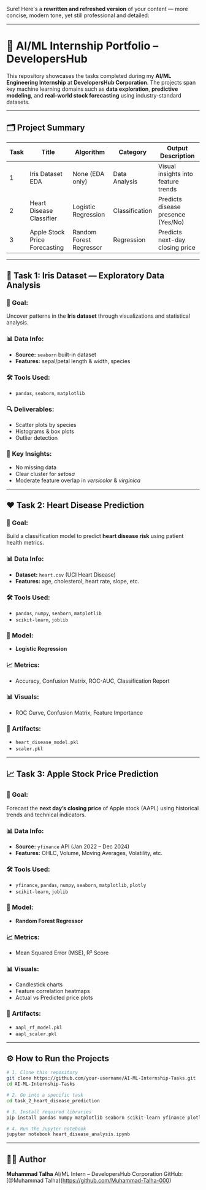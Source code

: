 Sure! Here's a **rewritten and refreshed version** of your content — more concise, modern tone, yet still professional and detailed:

---

# 🤖 AI/ML Internship Portfolio – DevelopersHub

This repository showcases the tasks completed during my **AI/ML Engineering Internship** at **DevelopersHub Corporation**. The projects span key machine learning domains such as **data exploration**, **predictive modeling**, and **real-world stock forecasting** using industry-standard datasets.

---

## 🗂️ Project Summary

| Task | Title                         | Algorithm               | Category       | Output Description                  |
| ---- | ----------------------------- | ----------------------- | -------------- | ----------------------------------- |
| 1    | Iris Dataset EDA              | None (EDA only)         | Data Analysis  | Visual insights into feature trends |
| 2    | Heart Disease Classifier      | Logistic Regression     | Classification | Predicts disease presence (Yes/No)  |
| 3    | Apple Stock Price Forecasting | Random Forest Regressor | Regression     | Predicts next-day closing price     |

---

## 🌼 Task 1: Iris Dataset — Exploratory Data Analysis

### 🎯 Goal:

Uncover patterns in the **Iris dataset** through visualizations and statistical analysis.

### 📊 Data Info:

* **Source:** `seaborn` built-in dataset
* **Features:** sepal/petal length & width, species

### 🛠️ Tools Used:

* `pandas`, `seaborn`, `matplotlib`

### 🔍 Deliverables:

* Scatter plots by species
* Histograms & box plots
* Outlier detection

### 🧠 Key Insights:

* No missing data
* Clear cluster for *setosa*
* Moderate feature overlap in *versicolor* & *virginica*

---

## ❤️ Task 2: Heart Disease Prediction

### 🎯 Goal:

Build a classification model to predict **heart disease risk** using patient health metrics.

### 📊 Data Info:

* **Dataset:** `heart.csv` (UCI Heart Disease)
* **Features:** age, cholesterol, heart rate, slope, etc.

### 🛠️ Tools Used:

* `pandas`, `numpy`, `seaborn`, `matplotlib`
* `scikit-learn`, `joblib`

### 🤖 Model:

* **Logistic Regression**

### 📈 Metrics:

* Accuracy, Confusion Matrix, ROC-AUC, Classification Report

### 📊 Visuals:

* ROC Curve, Confusion Matrix, Feature Importance

### 💾 Artifacts:

* `heart_disease_model.pkl`
* `scaler.pkl`

---

## 📈 Task 3: Apple Stock Price Prediction

### 🎯 Goal:

Forecast the **next day’s closing price** of Apple stock (AAPL) using historical trends and technical indicators.

### 📊 Data Info:

* **Source:** `yfinance` API (Jan 2022 – Dec 2024)
* **Features:** OHLC, Volume, Moving Averages, Volatility, etc.

### 🛠️ Tools Used:

* `yfinance`, `pandas`, `numpy`, `seaborn`, `matplotlib`, `plotly`
* `scikit-learn`, `joblib`

### 🤖 Model:

* **Random Forest Regressor**

### 📈 Metrics:

* Mean Squared Error (MSE), R² Score

### 📊 Visuals:

* Candlestick charts
* Feature correlation heatmaps
* Actual vs Predicted price plots

### 💾 Artifacts:

* `aapl_rf_model.pkl`
* `aapl_scaler.pkl`

---

## ⚙️ How to Run the Projects

```bash
# 1. Clone this repository
git clone https://github.com/your-username/AI-ML-Internship-Tasks.git
cd AI-ML-Internship-Tasks

# 2. Go into a specific task
cd task_2_heart_disease_prediction

# 3. Install required libraries
pip install pandas numpy matplotlib seaborn scikit-learn yfinance plotly joblib

# 4. Run the Jupyter notebook
jupyter notebook heart_disease_analysis.ipynb
```

---

## 🙋‍♂️ Author

**Muhammad Talha**
AI/ML Intern – DevelopersHub Corporation
GitHub: [@Muhammad Talha)(https://github.com/Muhammad-Talha-000)
